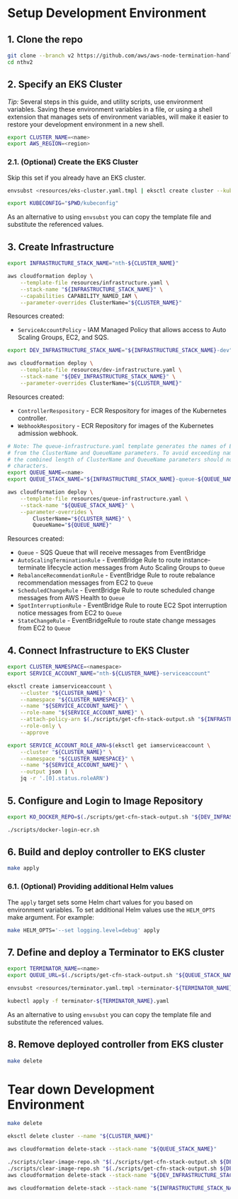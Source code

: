 # Setup Development Environment

## 1. Clone the repo

```sh
git clone --branch v2 https://github.com/aws/aws-node-termination-handler.git nthv2
cd nthv2
```

## 2. Specify an EKS Cluster

*Tip:* Several steps in this guide, and utility scripts, use environment variables. Saving these environment variables in a file, or using a shell extension that manages sets of environment variables, will make it easier to restore your development environment in a new shell.

```sh
export CLUSTER_NAME=<name>
export AWS_REGION=<region>
```

### 2.1. (Optional) Create the EKS Cluster

Skip this set if you already have an EKS cluster.

```sh
envsubst <resources/eks-cluster.yaml.tmpl | eksctl create cluster --kubeconfig "${PWD}/kubeconfig" -f -

export KUBECONFIG="$PWD/kubeconfig"
```

As an alternative to using `envsubst` you can copy the template file and substitute the referenced values.

## 3. Create Infrastructure

```sh
export INFRASTRUCTURE_STACK_NAME="nth-${CLUSTER_NAME}"

aws cloudformation deploy \
    --template-file resources/infrastructure.yaml \
    --stack-name "${INFRASTRUCTURE_STACK_NAME}" \
    --capabilities CAPABILITY_NAMED_IAM \
    --parameter-overrides ClusterName="${CLUSTER_NAME}"
```

Resources created:

* `ServiceAccountPolicy` - IAM Managed Policy that allows access to Auto Scaling Groups, EC2, and SQS.

```sh
export DEV_INFRASTRUCTURE_STACK_NAME="${INFRASTRUCTURE_STACK_NAME}-dev"

aws cloudformation deploy \
    --template-file resources/dev-infrastructure.yaml \
    --stack-name "${DEV_INFRASTRUCTURE_STACK_NAME}" \
    --parameter-overrides ClusterName="${CLUSTER_NAME}"
```

Resources created:

* `ControllerRespository` - ECR Respository for images of the Kubernetes controller.
* `WebhookRespository` - ECR Repository for images of the Kubernetes admission webhook.

```sh
# Note: The queue-infrastructure.yaml template generates the names of EventBridge rules
# from the ClusterName and QueueName parameters. To avoid exceeding name length limits
# the combined length of ClusterName and QueueName parameters should not exceed 51
# characters.
export QUEUE_NAME=<name>
export QUEUE_STACK_NAME="${INFRASTRUCTURE_STACK_NAME}-queue-${QUEUE_NAME}"

aws cloudformation deploy \
    --template-file resources/queue-infrastructure.yaml \
    --stack-name "${QUEUE_STACK_NAME}" \
    --parameter-overrides \
        ClusterName="${CLUSTER_NAME}" \
        QueueName="${QUEUE_NAME}"
```

Resources created:

* `Queue` - SQS Queue that will receive messages from EventBridge
* `AutoScalingTerminationRule` - EventBridge Rule to route instance-terminate lifecycle action messages from Auto Scaling Groups to `Queue`
* `RebalanceRecommendationRule` - EventBridge Rule to route rebalance recommendation messages from EC2 to `Queue`
* `ScheduledChangeRule` - EventBridge Rule to route scheduled change messages from AWS Health to `Queue`
* `SpotInterruptionRule` - EventBridge Rule to route EC2 Spot interruption notice messages from EC2 to `Queue`
* `StateChangeRule` - EventBridgeRule to route state change messages from EC2 to `Queue`

## 4. Connect Infrastructure to EKS Cluster

```sh
export CLUSTER_NAMESPACE=<namespace>
export SERVICE_ACCOUNT_NAME="nth-${CLUSTER_NAME}-serviceaccount"

eksctl create iamserviceaccount \
    --cluster "${CLUSTER_NAME}" \
    --namespace "${CLUSTER_NAMESPACE}" \
    --name "${SERVICE_ACCOUNT_NAME}" \
    --role-name "${SERVICE_ACCOUNT_NAME}" \
    --attach-policy-arn $(./scripts/get-cfn-stack-output.sh "${INFRASTRUCTURE_STACK_NAME}" ServiceAccountPolicyARN) \
    --role-only \
    --approve

export SERVICE_ACCOUNT_ROLE_ARN=$(eksctl get iamserviceaccount \
    --cluster "${CLUSTER_NAME}" \
    --namespace "${CLUSTER_NAMESPACE}" \
    --name "${SERVICE_ACCOUNT_NAME}" \
    --output json | \
    jq -r '.[0].status.roleARN')
```

## 5. Configure and Login to Image Repository

```sh
export KO_DOCKER_REPO=$(./scripts/get-cfn-stack-output.sh "${DEV_INFRASTRUCTURE_STACK_NAME}" RepositoryBaseURI)

./scripts/docker-login-ecr.sh
```

## 6. Build and deploy controller to EKS cluster

```sh
make apply
```

### 6.1. (Optional) Providing additional Helm values

The `apply` target sets some Helm chart values for you based on environment variables. To set additional Helm values use the `HELM_OPTS` make argument. For example:

```sh
make HELM_OPTS='--set logging.level=debug' apply
```

## 7. Define and deploy a Terminator to EKS cluster

```sh
export TERMINATOR_NAME=<name>
export QUEUE_URL=$(./scripts/get-cfn-stack-output.sh "${QUEUE_STACK_NAME}" QueueURL)

envsubst <resources/terminator.yaml.tmpl >terminator-${TERMINATOR_NAME}.yaml

kubectl apply -f terminator-${TERMINATOR_NAME}.yaml
```

As an alternative to using `envsubst` you can copy the template file and substitute the referenced values.

## 8. Remove deployed controller from EKS cluster

```sh
make delete
```

# Tear down Development Environment

```sh
make delete

eksctl delete cluster --name "${CLUSTER_NAME}"

aws cloudformation delete-stack --stack-name "${QUEUE_STACK_NAME}"

./scripts/clear-image-repo.sh "$(./scripts/get-cfn-stack-output.sh ${DEV_INFRASTRUCTURE_STACK_NAME} ControllerRepositoryName)"
./scripts/clear-image-repo.sh "$(./scripts/get-cfn-stack-output.sh ${DEV_INFRASTRUCTURE_STACK_NAME} WebhookRepositoryName)"
aws cloudformation delete-stack --stack-name "${DEV_INFRASTRUCTURE_STACK_NAME}"

aws cloudformation delete-stack --stack-name "${INFRASTRUCTURE_STACK_NAME}"
```
